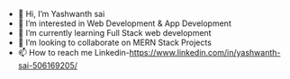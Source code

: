 - 👋 Hi, I’m Yashwanth sai
- 👀 I’m interested in Web Development & App Development
- 🌱 I’m currently learning Full Stack web development
- 💞️ I’m looking to collaborate on MERN Stack Projects
- 📫 How to reach me Linkedin-https://www.linkedin.com/in/yashwanth-sai-506169205/

<!---
Yasshu55/Yasshu55 is a ✨ special ✨ repository because its `README.md` (this file) appears on your GitHub profile.
You can click the Preview link to take a look at your changes.
--->
